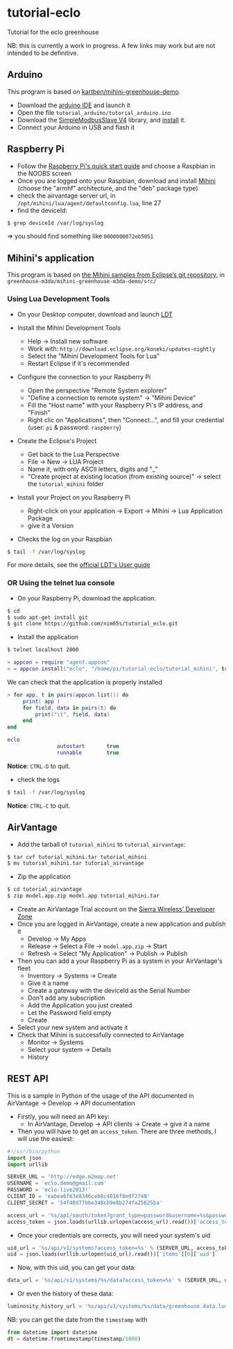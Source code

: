 tutorial-eclo
=============

Tutorial for the eclo greenhouse

NB: this is currently a work in progress.
A few links may work but are not intended to be definitive.


Arduino
-------

This program is based on [kartben/mihini-greenhouse-demo](https://github.com/kartben/mihini-greenhouse-demo).

* Download the [arduino IDE](http://arduino.cc/en/Main/Software) and launch it
* Open the file `tutorial_arduino/tutorial_arduino.ino`
* Download the [SimpleModbusSlave V4](https://code.google.com/p/simple-modbus/downloads/detail?name=SimpleModbusSlaveV4.zip&can=2&q=) library, and [install](http://arduino.cc/en/Guide/Libraries) it.
* Connect your Arduino in USB and flash it

Raspberry Pi
------------

* Follow the [Raspberry Pi's quick start guide](http://www.raspberrypi.org/quick-start-guide) and choose a Raspbian in the NOOBS screen
* Once you are logged onto your Raspbian, download and install [Mihini](http://wiki.eclipse.org/Mihini/Install_Mihini#Download) (choose the "armhf" architecture, and the "deb" package type)
* check the airvantage server url, in `/opt/mihini/lua/agent/defaultconfig.lua`, line 27
* find the deviceId:

```bash
$ grep deviceId /var/log/syslog
```

=> you should find something like `0000000072eb5051`

Mihini's application
--------------------

This program is based on [the Mihini samples from Eclipse’s git repository](http://git.eclipse.org/c/mihini/org.eclipse.mihini.samples.git/), in `greenhouse-m3da/mihini-greenhouse-m3da-demo/src/`

### Using Lua Development Tools

* On your Desktop computer, download and launch [LDT](http://www.eclipse.org/koneki/ldt/#installation)
* Install the Mihini Development Tools
    * Help -> Install new software
    * Work with: `http://download.eclipse.org/koneki/updates-nightly`
    * Select the "Mihini Development Tools for Lua"
    * Restart Eclipse if it's recommended
* Configure the connection to your Raspberry Pi
    * Open the perspective "Remote System explorer"
    * "Define a connection to remote system" -> "Mihini Device"
    * Fill the "Host name" with your Raspberry Pi's IP address, and "Finish"
    * Right clic on "Applications", then "Connect…", and fill your credential (user: `pi` & password: `raspberry`)
* Create the Eclipse's Project
    * Get back to the Lua Perspective
    * File -> New -> LUA Project
    * Name it, with only ASCII letters, digits and "_"
    * "Create project at existing location (from existing source)" -> select the `tutorial_mihini` folder
* Install your Project on you Raspberry Pi
    * Right-click on your application -> Export -> Mihini -> Lua Application Package
    * give it a Version

* Checks the log on your Raspbian

```bash
$ tail -f /var/log/syslog
```

For more details, see the [official LDT's User guide](http://wiki.eclipse.org/Koneki/LDT/Developer_Area/User_Guides/User_Guide_1.0#Remote_session)

### OR Using the telnet lua console

* On your Raspberry Pi, download the application:

```bash
$ cd
$ sudo apt-get install git
$ git clone https://github.com/nim65s/tutorial_eclo.git
```

* Install the application

```bash
$ telnet localhost 2000
```

```lua
> appcon = require "agent.appcon"
> = appcon.install("eclo", "/home/pi/tutorial-eclo/tutorial_mihini", true)
```

We can check that the application is properly installed

```lua
> for app, t in pairs(appcon.list()) do
     print( app )
     for field, data in pairs(t) do
         print("\t", field, data)
     end
end
```

```lua
eclo
                autostart       true
                runnable        true
```

**Notice**: `CTRL-D` to quit.

* check the logs

```bash
$ tail -f /var/log/syslog
```

**Notice**: `CTRL-C` to quit.

AirVantage
----------
* Add the tarball of `tutorial_mihini` to `tutorial_airvantage`:

```bash
$ tar cvf tutorial_mihini.tar tutorial_mihini
$ mv tutorial_mihini.tar tutorial_airvantage
```

* Zip the application

```bash
$ cd tutorial_airvantage
$ zip model.app.zip model.app tutorial_mihini.tar
```

* Create an AirVantage Trial account on the [Sierra Wireless' Developer Zone](http://developer.sierrawireless.com/Cloud%20Platform.aspx)
* Once you are logged in AirVantage, create a new application and publish it
    * Develop -> My Apps
    * Release -> Select a File -> `model.app.zip` -> Start
    * Refresh -> Select "My Application" -> Publish -> Publish
* Then you can add a your Raspberry Pi as a system in your AirVantage's fleet
    * Inventory -> Systems -> Create
    * Give it a name
    * Create a gateway with the deviceId as the Serial Number
    * Don't add any subscription
    * Add the Application you just created
    * Let the Password field empty
    * Create
* Select your new system and activate it
* Check that Mihini is successfully connected to AirVantage
    * Monitor -> Systems
    * Select your system -> Details
    * History

REST API
--------

This is a sample in Python of the usage of the API documented in AirVantage -> Develop -> API documentation

* Firstly, you will need an API key:
    * In AirVantage, Develop -> API clients -> Create -> give it a name
* Then you will have to get an `access_token`. There are three methods, I will use the easiest:

```python
#!/usr/bin/python
import json
import urllib

SERVER_URL = 'http://edge.m2mop.net'
USERNAME = 'eclo.demo@gmail.com'
PASSWORD = 'eclo-live2013!'
CLIENT_ID = 'eabea6f63e8346ceb8c4016f8e0f2740'
CLIENT_SECRET = '54f40d77bbe348cb9e8b274fa25625ba'

access_url = '%s/api/oauth/token?grant_type=password&username=%s&password=%s&client_id=%s&client_secret=%s' % (SERVER_URL, USERNAME, PASSWORD, CLIENT_ID, CLIENT_SECRET)
access_token = json.loads(urllib.urlopen(access_url).read())['access_token']
```
* Once your credentials are corrects, you will need your system's uid

```python
uid_url = '%s/api/v1/systems?access_token=%s' % (SERVER_URL, access_token)
uid = json.loads(urllib.urlopen(uid_url).read())['items'][0]['uid']
```

* Now, with this uid, you can get your data:

```python
data_url = '%s/api/v1/systems/%s/data?access_token=%s' % (SERVER_URL, uid, access_token)
```

* Or even the history of these data:

```python
luminosity_history_url = '%s/api/v1/systems/%s/data/greenhouse.data.luminosity/raw?access_token=%s' % (SERVER_URL, uid, access_token)
```

NB: you can get the date from the `timestamp` with

```python
from datetime import datetime
dt = datetime.fromtimestamp(timestamp/1000)
```
